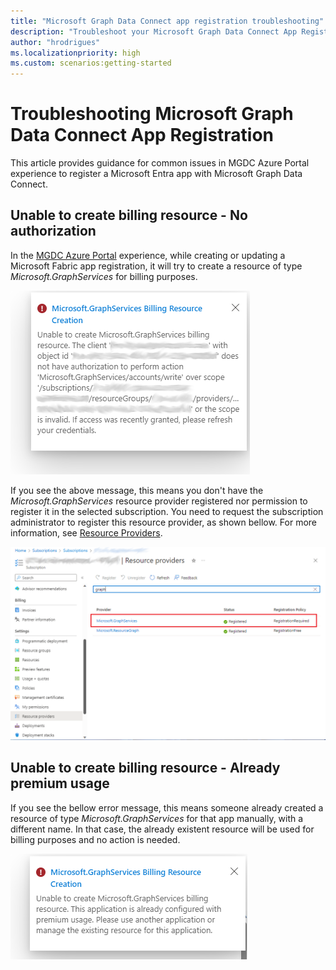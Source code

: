 ```yaml
---
title: "Microsoft Graph Data Connect app registration troubleshooting"
description: "Troubleshoot your Microsoft Graph Data Connect App Registration"
author: "hrodrigues"
ms.localizationpriority: high
ms.custom: scenarios:getting-started
---
```


# Troubleshooting Microsoft Graph Data Connect App Registration

This article provides guidance for common issues in MGDC Azure Portal experience to register a Microsoft Entra app with Microsoft Graph Data Connect.

## Unable to create billing resource - No authorization

In the [MGDC Azure Portal](https://aka.ms/mgdcinazure) experience, while creating or updating a Microsoft Fabric app registration, it will try to create a resource of type _Microsoft.GraphServices_ for billing purposes.

![Screenshot showing an error while creating a billing resource.](images/app-registration-unable-create-resource.png)

If you see the above message, this means you don't have the _Microsoft.GraphServices_ resource provider registered nor permission to register it in the selected subscription. You need to request the subscription administrator to register this resource provider, as shown bellow. For more information, see [Resource Providers](/azure/azure-resource-manager/management/resource-providers-and-types).

![Screenshot showing the resource provider that should be registered.](images/app-registration-graph-provider.png)

## Unable to create billing resource - Already premium usage

If you see the bellow error message, this means someone already created a resource of type _Microsoft.GraphServices_ for that app manually, with a different name. In that case, the already existent resource will be used for billing purposes and no action is needed.

![Screenshot showing an error while creating a billing resource.](images/app-registration-already-premium-usage.png)
